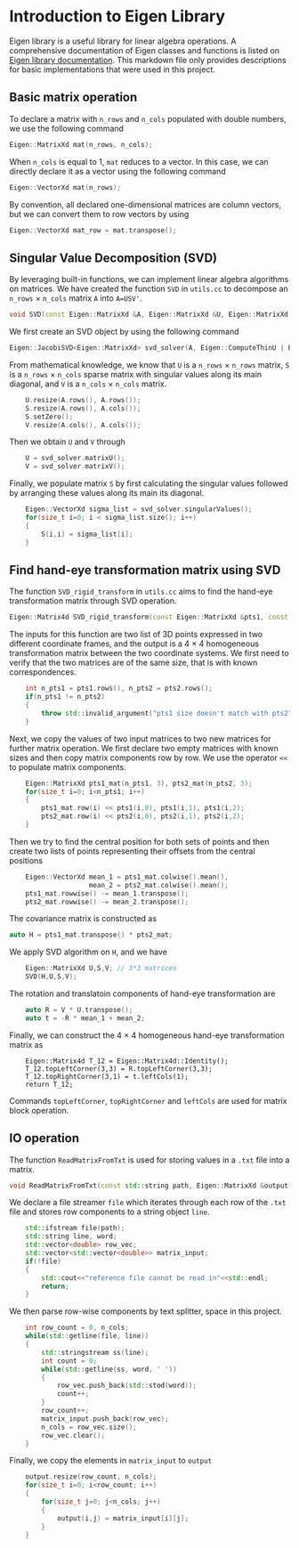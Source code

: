 # Introduction to Eigen Library

Eigen library is a useful library for linear algebra operations. A comprehensive documentation of Eigen classes and functions is listed on [Eigen library documentation](https://eigen.tuxfamily.org/dox/). This markdown file only provides descriptions for basic implementations that were used in this project. 

## Basic matrix operation
To declare a matrix with `n_rows` and `n_cols` populated with double numbers, we use the following command
```cpp
Eigen::MatrixXd mat(n_rows, n_cols);
```

When `n_cols` is equal to 1, `mat` reduces to a vector. In this case, we can directly declare it as a vector using the following command

```cpp
Eigen::VectorXd mat(n_rows);
```

By convention, all declared one-dimensional matrices are column vectors, but we can convert them to row vectors by using
```cpp
Eigen::VectorXd mat_row = mat.transpose();
```

## Singular Value Decomposition (SVD)

By leveraging built-in functions, we can implement linear algebra algorithms on matrices. We have created the function `SVD` in `utils.cc` to decompose an `n_rows` $\times$ `n_cols` matrix `A` into `A=USV'`. 

```cpp
void SVD(const Eigen::MatrixXd &A, Eigen::MatrixXd &U, Eigen::MatrixXd &S, Eigen::MatrixXd &V)
```
We first create an SVD object by using the following command
```cpp
Eigen::JacobiSVD<Eigen::MatrixXd> svd_solver(A, Eigen::ComputeThinU | Eigen::ComputeThinV);
```
From mathematical knowledge, we know that `U` is a `n_rows` $\times$ `n_rows` matrix, `S` is a `n_rows` $\times$ `n_cols` sparse matrix with singular values along its main diagonal, and `V` is a `n_cols` $\times$ `n_cols` matrix. 
```cpp
    U.resize(A.rows(), A.rows());
    S.resize(A.rows(), A.cols());
    S.setZero(); 
    V.resize(A.cols(), A.cols());
```

Then we obtain `U` and `V` through
```cpp
    U = svd_solver.matrixU();
    V = svd_solver.matrixV();
```
Finally, we populate matrix `S` by first calculating the singular values followed by arranging these values along its main its diagonal.
```cpp
    Eigen::VectorXd sigma_list = svd_solver.singularValues();
    for(size_t i=0; i < sigma_list.size(); i++)
    {
        S(i,i) = sigma_list[i];
    }
```

## Find hand-eye transformation matrix using SVD
The function `SVD_rigid_transform` in `utils.cc` aims to find the hand-eye transformation matrix through SVD operation. 
```cpp
Eigen::Matrix4d SVD_rigid_transform(const Eigen::MatrixXd &pts1, const Eigen::MatrixXd &pts2)
```
The inputs for this function are two list of 3D points expressed in two different coordinate frames, and the output is a 4 $\times$ 4 homogeneous transformation matrix between the two coordinate systems. We first need to verify that the two matrices are of the same size, that is with known correspondences. 
```cpp
    int n_pts1 = pts1.rows(), n_pts2 = pts2.rows();
    if(n_pts1 != n_pts2)
    {
        throw std::invalid_argument("pts1 size doesn't match with pts2");
    }
```
Next, we copy the values of two input matrices to two new matrices for further matrix operation. We first declare two empty matrices with known sizes and then copy matrix components row by row. We use the operator `<<` to populate matrix components. 
```cpp
    Eigen::MatrixXd pts1_mat(n_pts1, 3), pts2_mat(n_pts2, 3);
    for(size_t i=0; i<n_pts1; i++)
    {
        pts1_mat.row(i) << pts1(i,0), pts1(i,1), pts1(i,2);
        pts2_mat.row(i) << pts2(i,0), pts2(i,1), pts2(i,2);
    }
```

Then we try to find the central position for both sets of points and then create two lists of points representing their offsets from the central positions
```cpp
    Eigen::VectorXd mean_1 = pts1_mat.colwise().mean(), 
                    mean_2 = pts2_mat.colwise().mean();
    pts1_mat.rowwise() -= mean_1.transpose();
    pts2_mat.rowwise() -= mean_2.transpose();
```
The covariance matrix is constructed as 
```cpp
auto H = pts1_mat.transpose() * pts2_mat;
```
We apply SVD algorithm on `H`, and we have
```cpp
    Eigen::MatrixXd U,S,V; // 3*3 matrices
    SVD(H,U,S,V);
```
The rotation and translatoin components of hand-eye transformation are 
```cpp
    auto R = V * U.transpose();
    auto t = -R * mean_1 + mean_2;
```
Finally, we can construct the 4 $\times$ 4 homogeneous hand-eye transformation matrix as
```
    Eigen::Matrix4d T_12 = Eigen::Matrix4d::Identity();
    T_12.topLeftCorner(3,3) = R.topLeftCorner(3,3);
    T_12.topRightCorner(3,1) = t.leftCols(1);
    return T_12;
```
Commands `topLeftCorner`, `topRightCorner` and `leftCols` are used for matrix block operation.

## IO operation
The function `ReadMatrixFromTxt` is used for storing values in a `.txt` file into a matrix.
```cpp
void ReadMatrixFromTxt(const std::string path, Eigen::MatrixXd &output)
```
We declare a file streamer `file` which iterates through each row of the `.txt` file and stores row components to a string object `line`. 
```cpp
    std::ifstream file(path);
    std::string line, word;
    std::vector<double> row_vec;
    std::vector<std::vector<double>> matrix_input;
    if(!file) 
    {
        std::cout<<"reference file cannot be read in"<<std::endl;
        return;
    }
```
We then parse row-wise components by text splitter, space in this project. 
```cpp
    int row_count = 0, n_cols;
    while(std::getline(file, line))
    {
        std::stringstream ss(line);
        int count = 0;
        while(std::getline(ss, word, ' '))
        {
            row_vec.push_back(std::stod(word));
            count++;
        }
        row_count++;
        matrix_input.push_back(row_vec);
        n_cols = row_vec.size();
        row_vec.clear();
    }
```
Finally, we copy the elements in `matrix_input` to `output`
```cpp
    output.resize(row_count, n_cols);
    for(size_t i=0; i<row_count; i++)
    {
        for(size_t j=0; j<n_cols; j++)
        {
            output(i,j) = matrix_input[i][j];
        }
    }
```
